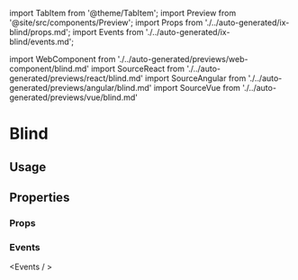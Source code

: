 import TabItem from '@theme/TabItem';
import Preview from '@site/src/components/Preview';
import Props from './../auto-generated/ix-blind/props.md';
import Events from './../auto-generated/ix-blind/events.md';

import WebComponent from './../auto-generated/previews/web-component/blind.md'
import SourceReact from './../auto-generated/previews/react/blind.md'
import SourceAngular from './../auto-generated/previews/angular/blind.md'
import SourceVue from './../auto-generated/previews/vue/blind.md'

# Blind

## Usage

<Preview name="blind" height="16rem">
  <TabItem value="javascript">
    <WebComponent />
  </TabItem>
  <TabItem value="react">
    <SourceReact />
  </TabItem>
  <TabItem value="angular">
    <SourceAngular />
  </TabItem>
  <TabItem value="vue">
    <SourceVue />
  </TabItem>
</Preview>

## Properties

### Props

<Props />

### Events

<Events / >
